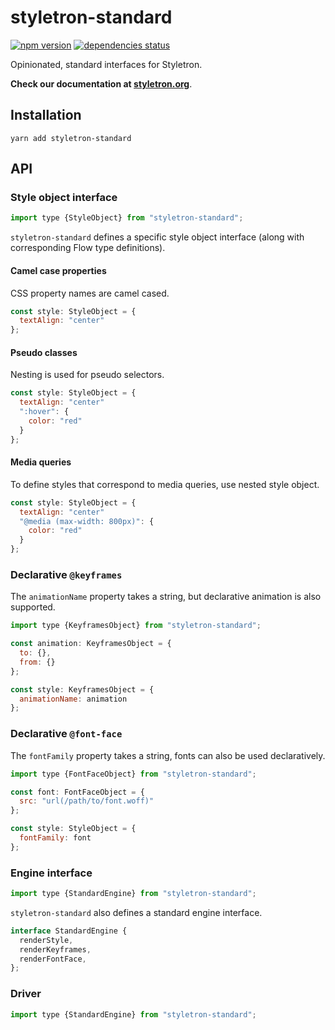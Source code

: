 # styletron-standard

[![npm version][npm-badge]][npm-href] [![dependencies status][deps-badge]][deps-href]

Opinionated, standard interfaces for Styletron.

**Check our documentation at [styletron.org](https://www.styletron.org)**.

## Installation

```
yarn add styletron-standard
```

## API

### Style object interface

```js
import type {StyleObject} from "styletron-standard";
```

`styletron-standard` defines a specific style object interface (along with corresponding Flow type definitions).

#### Camel case properties

CSS property names are camel cased.

```js
const style: StyleObject = {
  textAlign: "center"
};
```

#### Pseudo classes

Nesting is used for pseudo selectors.

```js
const style: StyleObject = {
  textAlign: "center"
  ":hover": {
    color: "red"
  }
};
```

#### Media queries

To define styles that correspond to media queries, use nested style object.

```js
const style: StyleObject = {
  textAlign: "center"
  "@media (max-width: 800px)": {
    color: "red"
  }
};
```

### Declarative `@keyframes`

The `animationName` property takes a string, but declarative animation is also supported.

```js
import type {KeyframesObject} from "styletron-standard";

const animation: KeyframesObject = {
  to: {},
  from: {}
};

const style: KeyframesObject = {
  animationName: animation
};
```

### Declarative `@font-face`

The `fontFamily` property takes a string, fonts can also be used declaratively.

```js
import type {FontFaceObject} from "styletron-standard";

const font: FontFaceObject = {
  src: "url(/path/to/font.woff)"
};

const style: StyleObject = {
  fontFamily: font
};
```

### Engine interface

```js
import type {StandardEngine} from "styletron-standard";
```

`styletron-standard` also defines a standard engine interface.

```js
interface StandardEngine {
  renderStyle,
  renderKeyframes,
  renderFontFace,
};
```

### Driver

```js
import type {StandardEngine} from "styletron-standard";
```

[deps-badge]: https://david-dm.org/rtsao/styletron-standard.svg
[deps-href]: https://david-dm.org/rtsao/styletron-standard
[npm-badge]: https://badge.fury.io/js/styletron-standard.svg
[npm-href]: https://www.npmjs.com/package/styletron-standard
